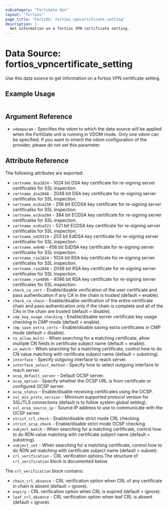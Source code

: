 ```yaml
---
subcategory: "FortiGate Vpn"
layout: "fortios"
page_title: "FortiOS: fortios_vpncertificate_setting"
description: |-
  Get information on a fortios VPN certificate setting.
---
```


# Data Source: fortios_vpncertificate_setting
Use this data source to get information on a fortios VPN certificate setting.


## Example Usage

```hcl

```

## Argument Reference

* `vdomparam` - Specifies the vdom to which the data source will be applied when the FortiGate unit is running in VDOM mode. Only one vdom can be specified. If you want to inherit the vdom configuration of the provider, please do not set this parameter.

## Attribute Reference

The following attributes are exported:

* `certname_dsa1024` - 1024 bit DSA key certificate for re-signing server certificates for SSL inspection.
* `certname_dsa2048` - 2048 bit DSA key certificate for re-signing server certificates for SSL inspection.
* `certname_ecdsa256` - 256 bit ECDSA key certificate for re-signing server certificates for SSL inspection.
* `certname_ecdsa384` - 384 bit ECDSA key certificate for re-signing server certificates for SSL inspection.
* `certname_ecdsa521` - 521 bit ECDSA key certificate for re-signing server certificates for SSL inspection.
* `certname_ed25519` - 253 bit EdDSA key certificate for re-signing server certificates for SSL inspection.
* `certname_ed448` - 456 bit EdDSA key certificate for re-signing server certificates for SSL inspection.
* `certname_rsa1024` - 1024 bit RSA key certificate for re-signing server certificates for SSL inspection.
* `certname_rsa2048` - 2048 bit RSA key certificate for re-signing server certificates for SSL inspection.
* `certname_rsa4096` - 4096 bit RSA key certificate for re-signing server certificates for SSL inspection.
* `check_ca_cert` - Enable/disable verification of the user certificate and pass authentication if any CA in the chain is trusted (default = enable).
* `check_ca_chain` - Enable/disable verification of the entire certificate chain and pass authentication only if the chain is complete and all of the CAs in the chain are trusted (default = disable).
* `cmp_key_usage_checking` - Enable/disable server certificate key usage checking in CMP mode (default = enable).
* `cmp_save_extra_certs` - Enable/disable saving extra certificates in CMP mode (default = disable).
* `cn_allow_multi` - When searching for a matching certificate, allow multiple CN fields in certificate subject name (default = enable).
* `cn_match` - When searching for a matching certificate, control how to do CN value matching with certificate subject name (default = substring).
* `interface` - Specify outgoing interface to reach server.
* `interface_select_method` - Specify how to select outgoing interface to reach server.
* `ocsp_default_server` - Default OCSP server.
* `ocsp_option` - Specify whether the OCSP URL is from certificate or configured OCSP server.
* `ocsp_status` - Enable/disable receiving certificates using the OCSP.
* `ssl_min_proto_version` - Minimum supported protocol version for SSL/TLS connections (default is to follow system global setting).
* `ssl_ocsp_source_ip` - Source IP address to use to communicate with the OCSP server.
* `strict_crl_check` - Enable/disable strict mode CRL checking.
* `strict_ocsp_check` - Enable/disable strict mode OCSP checking.
* `subject_match` - When searching for a matching certificate, control how to do RDN value matching with certificate subject name (default = substring).
* `subject_set` - When searching for a matching certificate, control how to do RDN set matching with certificate subject name (default = subset).
* `crl_verification` - CRL verification options.The structure of `crl_verification` block is documented below.

The `crl_verification` block contains:

* `chain_crl_absence` - CRL verification option when CRL of any certificate in chain is absent (default = ignore).
* `expiry` - CRL verification option when CRL is expired (default = ignore).
* `leaf_crl_absence` - CRL verification option when leaf CRL is absent (default = ignore).
